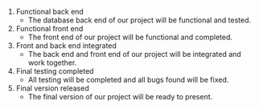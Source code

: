 1. Functional back end
	* The database back end of our project will be functional and tested.
2. Functional front end
	* The front end of our project will be functional and completed.
3. Front and back end integrated
	* The back end and front end of our project will be integrated and work together.
4. Final testing completed
	* All testing will be completed and all bugs found will be fixed.
5. Final version released
	* The final version of our project will be ready to present.